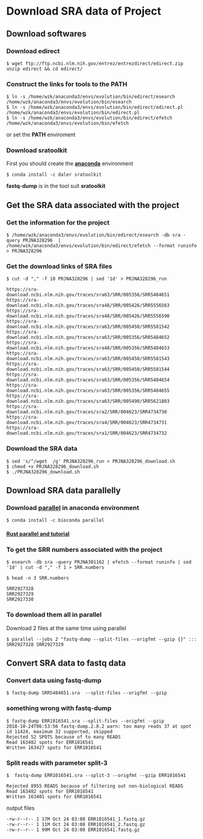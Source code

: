 
# Download SRA data of Project

## Download softwares

### Download edirect
```
$ wget ftp://ftp.ncbi.nlm.nih.gov/entrez/entrezdirect/edirect.zip
unzip edirect && cd edirect/
```

### Construct the links for tools to the PATH
```
$ ln -s /home/wzk/anaconda3/envs/evolution/bin/edirect/esearch /home/wzk/anaconda3/envs/evolution/bin/esearch
$ ln -s /home/wzk/anaconda3/envs/evolution/bin/edirect/edirect.pl  /home/wzk/anaconda3/envs/evolution/bin/edirect.pl
$ ln -s /home/wzk/anaconda3/envs/evolution/bin/edirect/efetch  /home/wzk/anaconda3/envs/evolution/bin/efetch
```

or set the **PATH** enviroment


### Download **sratoolkit**

First you should create the [**anaconda**](https://www.anaconda.com) environment

```
$ conda install -c daler sratoolkit
```

**fastq-dump** is in the tool suit **sratoolkit**

## Get the SRA data associated with the project

### Get the information for the project
```
$ /home/wzk/anaconda3/envs/evolution/bin/edirect/esearch -db sra -query PRJNA328296  | /home/wzk/anaconda3/envs/evolution/bin/edirect/efetch --format runinfo > PRJNA328296
```

### Get the download links of SRA files
```
$ cut -d "," -f 10 PRJNA328296 | sed '1d' > PRJNA328296_run

https://sra-download.ncbi.nlm.nih.gov/traces/sra63/SRR/005356/SRR5484651
https://sra-download.ncbi.nlm.nih.gov/traces/sra48/SRR/005426/SRR5556563
https://sra-download.ncbi.nlm.nih.gov/traces/sra48/SRR/005426/SRR5556590
https://sra-download.ncbi.nlm.nih.gov/traces/sra63/SRR/005450/SRR5581542
https://sra-download.ncbi.nlm.nih.gov/traces/sra63/SRR/005356/SRR5484652
https://sra-download.ncbi.nlm.nih.gov/traces/sra48/SRR/005356/SRR5484653
https://sra-download.ncbi.nlm.nih.gov/traces/sra63/SRR/005450/SRR5581543
https://sra-download.ncbi.nlm.nih.gov/traces/sra63/SRR/005450/SRR5581544
https://sra-download.ncbi.nlm.nih.gov/traces/sra63/SRR/005356/SRR5484654
https://sra-download.ncbi.nlm.nih.gov/traces/sra63/SRR/005356/SRR5484655
https://sra-download.ncbi.nlm.nih.gov/traces/sra63/SRR/005490/SRR5621803
https://sra-download.ncbi.nlm.nih.gov/traces/sra2/SRR/004623/SRR4734730
https://sra-download.ncbi.nlm.nih.gov/traces/sra4/SRR/004623/SRR4734731
https://sra-download.ncbi.nlm.nih.gov/traces/sra1/SRR/004623/SRR4734732
```

### Download the SRA data
```
$ sed 's/^/wget  /g' PRJNA328296_run > PRJNA328296_download.sh
$ chmod +x PRJNA328296_download.sh
$ ./PRJNA328296_download.sh
```


## Download SRA data parallelly

### Download [parallel](http://www.gnu.org/software/parallel/) in anaconda environment


```
$ conda install -c bioconda parallel
```

#### [Rust parallel and tutorial](https://github.com/mmstick/parallel)

### To get the SRR numbers associated with the project
```
$ esearch -db sra -query PRJNA301162 | efetch --format runinfo | sed '1d' | cut -d "," -f 1 > SRR.numbers
```

```
$ head -n 3 SRR.numbers

SRR2927328
SRR2927329
SRR2927330
```

### To download them all in parallel 

Download 2 files at the same time using parallel

```
$ parallel --jobs 2 "fastq-dump --split-files --origfmt --gzip {}" ::: SRR2927328 SRR2927329
```



## Convert SRA data to fastq data 

### Convert data using **fastq-dump**
```
$ fastq-dump SRR5484651.sra  --split-files --origfmt --gzip
```


### something wrong with fastq-dump

```
$ fastq-dump ERR1016541.sra --split-files --origfmt --gzip 
2018-10-24T06:53:56 fastq-dump.2.8.2 warn: too many reads 37 at spot id 11424, maximum 32 supported, skipped
Rejected 52 SPOTS because of to many READS
Read 163482 spots for ERR1016541
Written 163427 spots for ERR1016541
```

### Split reads with parameter **split-3**
```
$  fastq-dump ERR1016541.sra --split-3 --origfmt --gzip ERR1016541

Rejected 8955 READS because of filtering out non-biological READS
Read 163482 spots for ERR1016541
Written 163401 spots for ERR1016541
```

output files
```
-rw-r--r-- 1 17M Oct 24 03:08 ERR1016541_1.fastq.gz
-rw-r--r-- 1 11M Oct 24 03:08 ERR1016541_2.fastq.gz
-rw-r--r-- 1 99M Oct 24 03:08 ERR1016541.fastq.gz

```


